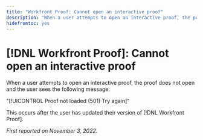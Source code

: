 ```yaml
---
title: "Workfront Proof: Cannot open an interactive proof"
description: "When a user attempts to open an interactive proof, the proof does not open and the user sees an error message."
hidefromtoc: yes
---
```


# [!DNL Workfront Proof]: Cannot open an interactive proof

When a user attempts to open an interactive proof, the proof does not open and the user sees the following message:

"[!UICONTROL Proof not loaded (501) Try again]"

This occurs after the user has updated their version of [!DNL Workfront Proof].

_First reported on November 3, 2022._

